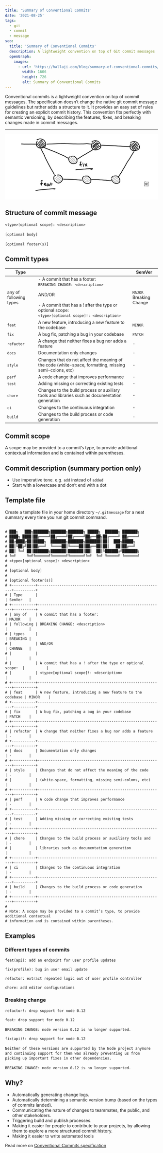```yaml
---
title: 'Summary of Conventional Commits'
date: '2021-08-25'
tags:
  - git
  - commit
  - message
seo:
  title: 'Summary of Conventional Commits'
  description: A lightweight convention on top of Git commit messages
  openGraph:
    images:
      - url: 'https://hallaji.com/blog/summary-of-conventional-commits/git.png'
        width: 1606
        height: 726
        alt: Summary of Conventional Commits
---
```


[conventional-commits]: https://www.conventionalcommits.org/
[git]: /blog/summary-of-conventional-commits/git.svg

Conventional commits is a lightweight convention on top of commit messages. The specification doesn’t change the native git commit message guidelines but rather adds a structure to it. It provides an easy set of rules for creating an explicit commit history. This convention fits perfectly with semantic versioning, by describing the features, fixes, and breaking changes made in commit messages.

---

![Screenshot][git]

## Structure of commit message

```text
<type>[optional scope]: <description>

[optional body]

[optional footer(s)]
```

## Commit types

| Type | | SemVer |
| --- | --- | --- |
| any of following types | - A commit that has a footer:<br />`BREAKING CHANGE: <description>`<br /><br />AND/OR<br /><br /> - A commit that has a ! after the type or optional scope:<br />`<type>[optional scope]!: <description>`  |    `MAJOR`<br />Breaking Change |
| `feat` | A new feature, introducing a new feature to the codebase | `MINOR` |
| `fix`  | A bug fix, patching a bug in your codebase | `PATCH` |
| `refactor` | A change that neither fixes a bug nor adds a feature | - |
| `docs` | Documentation only changes | - |
| `style` | Changes that do not affect the meaning of the code (white-space, formatting, missing semi-colons, etc) | - |
| `perf` | A code change that improves performance | - |
| `test` | Adding missing or correcting existing tests | - |
| `chore` | Changes to the build process or auxiliary tools and libraries such as documentation generation | - |
| `ci` | Changes to the continuous integration | - |
| `build` | Changes to the build process or code generation | - |

## Commit scope

A scope may be provided to a commit’s type, to provide additional contextual information and is contained within parentheses.

## Commit description (summary portion only)

- Use imperative tone. e.g. `add` instead of `added`
- Start with a lowercase and don’t end with a dot

## Template file

Create a template file in your home directory `~/.gitmessage` for a neat summary every time you run git commit command.

```text

# ███╗   ███╗███████╗███████╗███████╗ █████╗  ██████╗ ███████╗
# ████╗ ████║██╔════╝██╔════╝██╔════╝██╔══██╗██╔════╝ ██╔════╝
# ██╔████╔██║█████╗  ███████╗███████╗███████║██║  ███╗█████╗
# ██║╚██╔╝██║██╔══╝  ╚════██║╚════██║██╔══██║██║   ██║██╔══╝
# ██║ ╚═╝ ██║███████╗███████║███████║██║  ██║╚██████╔╝███████╗
# ╚═╝     ╚═╝╚══════╝╚══════╝╚══════╝╚═╝  ╚═╝ ╚═════╝ ╚══════╝
# <type>[optional scope]: <description>
#
# [optional body]
#
# [optional footer(s)]
# +-----------+----------------------------------------------------------+----------+
# | Type      |                                                          | SemVer   |
# +-----------+----------------------------------------------------------+----------+
# | any of    | A commit that has a footer:                              | MAJOR    |
# | following | BREAKING CHANGE: <description>                           |          |
# | types     |                                                          | BREAKING |
# |           | AND/OR                                                   | CHANGE   |
# |           |                                                          |          |
# |           | A commit that has a ! after the type or optional scope:  |          |
# |           | <type>[optional scope]!: <description>                   |          |
# +-----------+----------------------------------------------------------+----------+
# | feat      | A new feature, introducing a new feature to the codebase | MINOR    |
# +-----------+----------------------------------------------------------+----------+
# | fix       | A bug fix, patching a bug in your codebase               | PATCH    |
# +-----------+----------------------------------------------------------+----------+
# | refactor  | A change that neither fixes a bug nor adds a feature     | -        |
# +-----------+----------------------------------------------------------+----------+
# | docs      | Documentation only changes                               | -        |
# +-----------+----------------------------------------------------------+----------+
# | style     | Changes that do not affect the meaning of the code       | -        |
# |           | (white-space, formatting, missing semi-colons, etc)      |          |
# +-----------+----------------------------------------------------------+----------+
# | perf      | A code change that improves performance                  | -        |
# +-----------+----------------------------------------------------------+----------+
# | test      | Adding missing or correcting existing tests              | -        |
# +-----------+----------------------------------------------------------+----------+
# | chore     | Changes to the build process or auxiliary tools and      | -        |
# |           | libraries such as documentation generation               |          |
# +-----------+----------------------------------------------------------+----------+
# | ci        | Changes to the continuous integration                    | -        |
# +-----------+----------------------------------------------------------+----------+
# | build     | Changes to the build process or code generation          | -        |
# +-----------+----------------------------------------------------------+----------+
#
# Note: A scope may be provided to a commit’s type, to provide additional contextual
# information and is contained within parentheses.
```

## Examples

### Different types of commits

```text
feat(api): add an endpoint for user profile updates
```

```text
fix(profile): bug in user email update
```

```text
refactor: extract repeated logic out of user profile controller
```

```text
chore: add editor configurations
```

### Breaking change

```text
refactor!: drop support for node 0.12
```

```text
feat: drop support for node 0.12

BREAKING CHANGE: node version 0.12 is no longer supported.
```

```text
fix(api)!: drop support for node 0.12

Neither of these versions are supported by the Node project anymore
and continuing support for them was already preventing us from
picking up important fixes in other dependencies.

BREAKING CHANGE: node version 0.12 is no longer supported.
```

## Why?

- Automatically generating change logs.
- Automatically determining a semantic version bump (based on the types of commits landed).
- Communicating the nature of changes to teammates, the public, and other stakeholders.
- Triggering build and publish processes.
- Making it easier for people to contribute to your projects, by allowing them to explore a more structured commit history.
- Making it easier to write automated tools

Read more on [Conventional Commits specification][conventional-commits]
